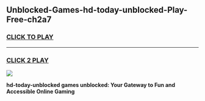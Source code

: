 
## Unblocked-Games-hd-today-unblocked-Play-Free-ch2a7
<h3>
<a href="https://premium76.site?title=hd-today-unblocked&ref=23A">CLICK TO PLAY</a></h3>
<hr>

<h3>
<a href="https://premium76.site?title=hd-today-unblocked&ref=23A">CLICK 2 PLAY</a>
  
</h3>

<a href="https://premium76.site?title=hd-today-unblocked&ref=23A"><img src="https://clearcache.store/games.png"></a>


**hd-today-unblocked games unblocked: Your Gateway to Fun and Accessible Online Gaming**
